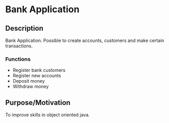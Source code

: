 # Bank Application

## Description 
Bank Application. Possible to create accounts, customers and make certain transactions.  

### Functions 
- Register bank customers
- Register new accounts
- Deposit money
- Withdraw money

## Purpose/Motivation 
To improve skills in object oriented java. 

